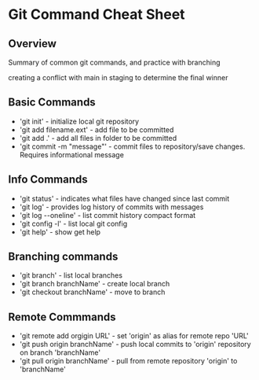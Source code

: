 # Git Command Cheat Sheet

## Overview

Summary of common git commands, and practice with branching

creating a conflict
with main
in staging
to determine the final winner

## Basic Commands
* 'git init' - initialize local git repository
* 'git add filename.ext' - add file to be committed
* 'git add .' - add all files in folder to be committed
* 'git commit -m "message"' - commit files to repository/save changes. Requires informational message


## Info Commands
* 'git status' - indicates what files have changed since last commit
* 'git log' - provides log history of commits with messages
* 'git log --oneline' - list commit history compact format
* 'git config -l' - list local git config
* 'git help' - show get help

## Branching commands
* 'git branch' - list local branches
* 'git branch branchName' - create local branch
* 'git checkout branchName' - move to branch

## Remote Commmands
* 'git remote add orgigin URL' - set 'origin' as alias for remote repo 'URL'
* 'git push origin branchName' - push local commits to 'origin' repository on branch 'branchName'
* 'git pull origin branchName' - pull from remote repository 'origin' to 'branchName'